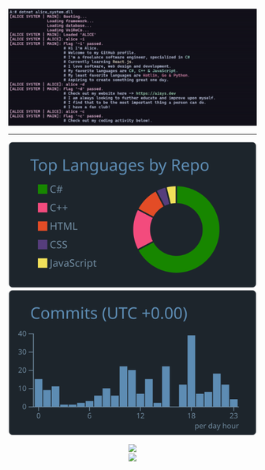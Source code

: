 <div align="center">
  
  ![](gh_term.gif)

</div>

<hr>

<div align="center">
  
  ![](https://raw.githubusercontent.com/aisyshk/github-profile-summary/master/profile-summary-card-output/city_lights/1-repos-per-language.svg)
  ![](https://raw.githubusercontent.com/aisyshk/github-profile-summary/master/profile-summary-card-output/city_lights/4-productive-time.svg)
  
</div>

<div align="center">
  <img src="https://streak-stats.demolab.com/?user=aisyshk&theme=dark">
  <br />
  <img src="https://img.shields.io/badge/Visual_Studio-5C2D91?style=for-the-badge&logo=visual%20studio&logoColor=white" />
</div>
